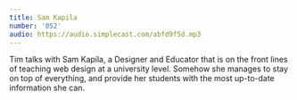 ```yaml
---
title: Sam Kapila
number: '052'
audio: https://audio.simplecast.com/abfd9f5d.mp3
---
```


Tim talks with Sam Kapila, a Designer and Educator that is on the front lines of teaching web design at a university level. Somehow she manages to stay on top of everything, and provide her students with the most up-to-date information she can.

